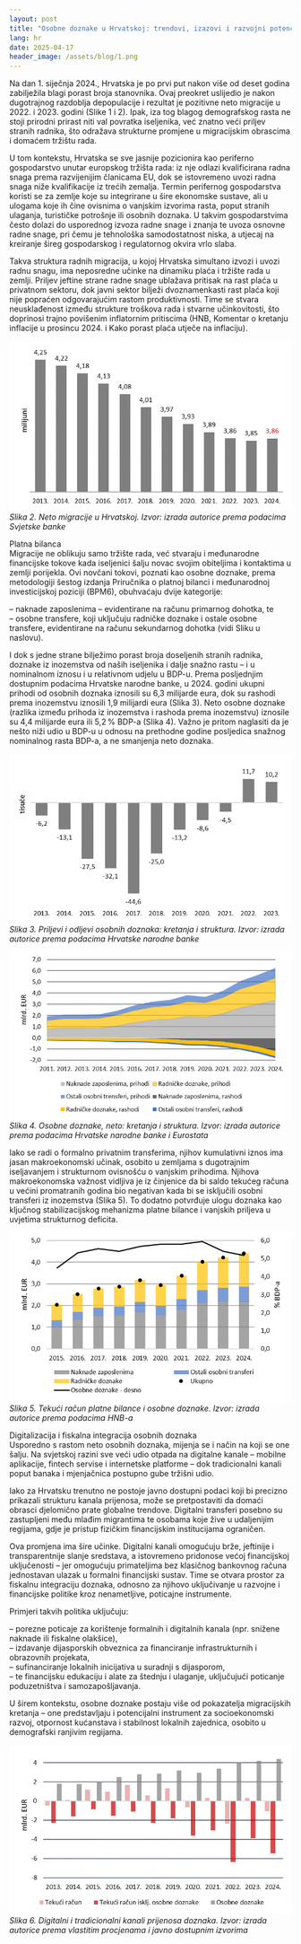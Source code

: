```yaml
---
layout: post
title: "Osobne doznake u Hrvatskoj: trendovi, izazovi i razvojni potencijal"
lang: hr
date: 2025-04-17
header_image: /assets/blog/1.png
---
```


Na dan 1. siječnja 2024., Hrvatska je po prvi put nakon više od deset godina zabilježila blagi porast broja stanovnika. 
Ovaj preokret uslijedio je nakon dugotrajnog razdoblja depopulacije i rezultat je pozitivne neto migracije u 2022. i 2023. godini (Slike 1 i 2). Ipak, iza tog blagog demografskog rasta ne stoji prirodni prirast niti val povratka iseljenika, već znatno veći priljev stranih radnika, što odražava strukturne promjene u migracijskim obrascima i domaćem tržištu rada. 

U tom kontekstu, Hrvatska se sve jasnije pozicionira kao periferno gospodarstvo unutar europskog tržišta rada: iz nje odlazi kvalificirana radna snaga prema razvijenijim članicama EU, dok se istovremeno uvozi radna snaga niže kvalifikacije iz trećih zemalja. Termin perifernog gospodarstva koristi se za zemlje koje su integrirane u šire ekonomske sustave, ali u ulogama koje ih čine ovisnima o vanjskim izvorima rasta, poput stranih ulaganja, turističke potrošnje ili osobnih doznaka. U takvim gospodarstvima često dolazi do usporednog izvoza radne snage i znanja te uvoza osnovne radne snage, pri čemu je tehnološka samodostatnost niska, a utjecaj na kreiranje šireg gospodarskog i regulatornog okvira vrlo slaba.

Takva struktura radnih migracija, u kojoj Hrvatska simultano izvozi i uvozi radnu snagu, ima neposredne učinke na dinamiku plaća i tržište rada u zemlji. Priljev jeftine strane radne snage ublažava pritisak na rast plaća u privatnom sektoru, dok javni sektor bilježi dvoznamenkasti rast plaća koji nije popraćen odgovarajućim rastom produktivnosti. Time se stvara neusklađenost između strukture troškova rada i stvarne učinkovitosti, što doprinosi trajno povišenim inflatornim pritiscima (HNB, Komentar o kretanju inflacije u prosincu 2024. i Kako porast plaća utječe na inflaciju).

![Slika 2. Neto migracije u Hrvatskoj.](../../assets/blog/2.png)  
*Slika 2. Neto migracije u Hrvatskoj. Izvor: izrada autorice prema podacima Svjetske banke*

Platna bilanca  
Migracije ne oblikuju samo tržište rada, već stvaraju i međunarodne financijske tokove kada iseljenici šalju novac svojim obiteljima i kontaktima u zemlji porijekla. Ovi novčani tokovi, poznati kao osobne doznake, prema metodologiji šestog izdanja Priručnika o platnoj bilanci i međunarodnoj investicijskoj poziciji (BPM6), obuhvaćaju dvije kategorije:

– naknade zaposlenima – evidentirane na računu primarnog dohotka, te  
– osobne transfere, koji uključuju radničke doznake i ostale osobne transfere, evidentirane na računu sekundarnog dohotka (vidi Sliku u naslovu).

I dok s jedne strane bilježimo porast broja doseljenih stranih radnika, doznake iz inozemstva od naših iseljenika i dalje snažno rastu – i u nominalnom iznosu i u relativnom udjelu u BDP-u. Prema posljednjim dostupnim podacima Hrvatske narodne banke, u 2024. godini ukupni prihodi od osobnih doznaka iznosili su 6,3 milijarde eura, dok su rashodi prema inozemstvu iznosili 1,9 milijardi eura (Slika 3). Neto osobne doznake (razlika između prihoda iz inozemstva i rashoda prema inozemstvu) iznosile su 4,4 milijarde eura ili 5,2 % BDP-a (Slika 4). Važno je pritom naglasiti da je nešto niži udio u BDP-u u odnosu na prethodne godine posljedica snažnog nominalnog rasta BDP-a, a ne smanjenja neto doznaka.

![Slika 3. Priljevi i odljevi osobnih doznaka: kretanja i struktura](../../assets/blog/3.png)  
*Slika 3. Priljevi i odljevi osobnih doznaka: kretanja i struktura. Izvor: izrada autorice prema podacima Hrvatske narodne banke*

![Slika 4. Osobne doznake, neto: kretanja i struktura](../../assets/blog/4.png)  
*Slika 4. Osobne doznake, neto: kretanja i struktura. Izvor: izrada autorice prema podacima Hrvatske narodne banke i Eurostata*

Iako se radi o formalno privatnim transferima, njihov kumulativni iznos ima jasan makroekonomski učinak, osobito u zemljama s dugotrajnim iseljavanjem i strukturnom ovisnošću o vanjskim prihodima. Njihova makroekonomska važnost vidljiva je iz činjenice da bi saldo tekućeg računa u većini promatranih godina bio negativan kada bi se isključili osobni transferi iz inozemstva (Slika 5). To dodatno potvrđuje ulogu doznaka kao ključnog stabilizacijskog mehanizma platne bilance i vanjskih priljeva u uvjetima strukturnog deficita.

![Slika 5. Tekući račun platne bilance i osobne doznake](../../assets/blog/5.png)  
*Slika 5. Tekući račun platne bilance i osobne doznake. Izvor: izrada autorice prema podacima HNB-a*

Digitalizacija i fiskalna integracija osobnih doznaka  
Usporedno s rastom neto osobnih doznaka, mijenja se i način na koji se one šalju. Na svjetskoj razini sve veći udio otpada na digitalne kanale – mobilne aplikacije, fintech servise i internetske platforme – dok tradicionalni kanali poput banaka i mjenjačnica postupno gube tržišni udio. 

Iako za Hrvatsku trenutno ne postoje javno dostupni podaci koji bi precizno prikazali strukturu kanala prijenosa, može se pretpostaviti da domaći obrasci djelomično prate globalne trendove. Digitalni transferi posebno su zastupljeni među mlađim migrantima te osobama koje žive u udaljenijim regijama, gdje je pristup fizičkim financijskim institucijama ograničen.

Ova promjena ima šire učinke. Digitalni kanali omogućuju brže, jeftinije i transparentnije slanje sredstava, a istovremeno pridonose većoj financijskoj uključenosti – jer omogućuju primateljima bez klasičnog bankovnog računa jednostavan ulazak u formalni financijski sustav. Time se otvara prostor za fiskalnu integraciju doznaka, odnosno za njihovo uključivanje u razvojne i financijske politike kroz nenametljive, poticajne instrumente.

Primjeri takvih politika uključuju:

– porezne poticaje za korištenje formalnih i digitalnih kanala (npr. snižene naknade ili fiskalne olakšice),  
– izdavanje dijasporskih obveznica za financiranje infrastrukturnih i obrazovnih projekata,  
– sufinanciranje lokalnih inicijativa u suradnji s dijasporom,  
– te financijsku edukaciju i alate za štednju i ulaganje, uključujući poticanje poduzetništva i samozapošljavanja.

U širem kontekstu, osobne doznake postaju više od pokazatelja migracijskih kretanja – one predstavljaju i potencijalni instrument za socioekonomski razvoj, otpornost kućanstava i stabilnost lokalnih zajednica, osobito u demografski ranjivim regijama.

![Slika 6. Digitalni i tradicionalni kanali prijenosa doznaka](../../assets/blog/6.png)  
*Slika 6. Digitalni i tradicionalni kanali prijenosa doznaka. Izvor: izrada autorice prema vlastitim procjenama i javno dostupnim izvorima*
